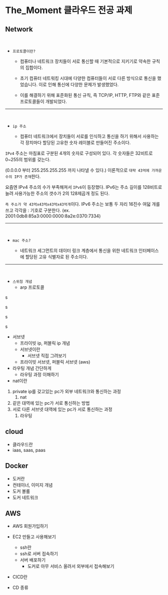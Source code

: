 # The_Moment 클라우드 전공 과제

## Network

<br>

- `프로토콜이란?`

  - 컴퓨터나 네트워크 장치들이 서로 통신할 때 기본적으로 지키기로 약속한 규칙의 집합이다.

  - 초기 컴퓨터 네트워킹 시대에 다양한 컴퓨터들이 서로 다른 방식으로 통신을 했었습니다. 이로 인해 통신에 다양한 문제가 발생했었다.

  - 이를 해결하기 위해 표준화된 통신 규칙, 즉 TCP/IP, HTTP, FTP와 같은 표준 프로토콜들이 개발되었다.

---

<br>

- `ip 주소`

  - 컴퓨터 네트워크에서 장치들이 서로를 인식하고 통신을 하기 위해서 사용하는 각 장치마다 할당된 고유한 숫자 레이블로 만들어진 주소이다.

`IPv4` 주소는 마침표로 구분된 4개의 숫자로 구성되어 있다. 각 숫자들은 32비트로 0~255의 범위를 갖는다.
  
(0.0.0.0 부터 255.255.255.255 까지 나타낼 수 있다.) 이론적으로 `대략 43억에 가까운 수의 IP가 존재`한다.

요즘엔 IPv4 주소의 수가 부족해져서 `IPv6`이 등장했다. IPv6는 주소 길이를 128비트로 늘려 사용가능한 주소의 갯수가 2의 128제곱개 정도 된다.

`즉 주소가 약 43억x43억x43억x43억개`이다. IPv6 주소는 보통 두 자리 16진수 여덟 개를 쓰고 각각을 : 기호로 구분한다. (ex. 2001:0db8:85a3:0000:0000:8a2e:0370:7334)

---

<br>

- `mac 주소?`

  - 네트워크 세그먼트의 데이터 링크 계층에서 통신을 위한 네트워크 인터페이스에 할당된 고유 식별자로 된 주소이다.
---

<br>

- `스위칭 개념`
    - arp 프로토콜


s

s

s

s

- 서브넷
    - 프라이빗 ip, 퍼블릭 ip 개념
    - 서브넷이란
        - 서브넷 직접 그려보기
    - 프라이빗 서브넷, 퍼블릭 서브넷 (aws)
- 라우팅 개념 간단하게
    - 라우팅 과정 이해하기
- nat이란
1. private ip를 갖고있는 pc가 외부 네트워크와 통신하는 과정
    1. nat
2. 같은 대역에 있는 pc가 서로 통신하는 방법
3. 서로 다른 서브넷 대역에 있는 pc가 서로 통신하는 과정
    1. 라우팅

## cloud

- 클라우드란
- iaas, saas, paas

## Docker

- 도커란
- 컨테이너, 이미지 개념
- 도커 볼륨
- 도커 네트워크

## AWS

- AWS 회원가입하기
- EC2 만들고 사용해보기
    - ssh란
    - ssh로 서버 접속하기
    - 서버 배포하기
        - 도커로 아무 서비스 올려서 외부에서 접속해보기

- CICD란
- CD 종류